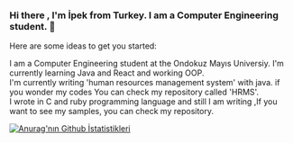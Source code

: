 ### Hi there , I'm İpek from Turkey. I am a Computer Engineering student. 👋

Here are some ideas to get you started:

I am a Computer Engineering student at the Ondokuz Mayıs Universiy.
I'm currently learning Java and React and working OOP.                    
I'm currently writing 'human resources management system' with java. if you wonder my codes You can check my repository called 'HRMS'.                     
I wrote in C and ruby programming language and still I am writing ,If you want to see my samples, you can check my repository.

[![Anurag'nın Github İstatistikleri](https://github-readme-stats.vercel.app/api?username=ipekozbay)](https://github.com/anuraghazra/github-readme-stats)
